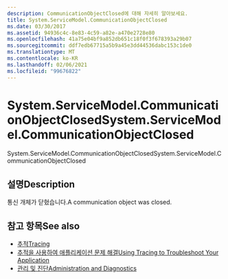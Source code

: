 ```yaml
---
description: CommunicationObjectClosed에 대해 자세히 알아보세요.
title: System.ServiceModel.CommunicationObjectClosed
ms.date: 03/30/2017
ms.assetid: 94936c4c-8e83-4c59-a82e-a470e2728e80
ms.openlocfilehash: 41a75e04bf9a852db651c18f0f3f678393a29b07
ms.sourcegitcommit: ddf7edb67715a5b9a45e3dd44536dabc153c1de0
ms.translationtype: MT
ms.contentlocale: ko-KR
ms.lasthandoff: 02/06/2021
ms.locfileid: "99676822"
---
```

# <a name="systemservicemodelcommunicationobjectclosed"></a><span data-ttu-id="67a46-103">System.ServiceModel.CommunicationObjectClosed</span><span class="sxs-lookup"><span data-stu-id="67a46-103">System.ServiceModel.CommunicationObjectClosed</span></span>

<span data-ttu-id="67a46-104">System.ServiceModel.CommunicationObjectClosed</span><span class="sxs-lookup"><span data-stu-id="67a46-104">System.ServiceModel.CommunicationObjectClosed</span></span>  
  
## <a name="description"></a><span data-ttu-id="67a46-105">설명</span><span class="sxs-lookup"><span data-stu-id="67a46-105">Description</span></span>  

 <span data-ttu-id="67a46-106">통신 개체가 닫혔습니다.</span><span class="sxs-lookup"><span data-stu-id="67a46-106">A communication object was closed.</span></span>  
  
## <a name="see-also"></a><span data-ttu-id="67a46-107">참고 항목</span><span class="sxs-lookup"><span data-stu-id="67a46-107">See also</span></span>

- [<span data-ttu-id="67a46-108">추적</span><span class="sxs-lookup"><span data-stu-id="67a46-108">Tracing</span></span>](index.md)
- [<span data-ttu-id="67a46-109">추적을 사용하여 애플리케이션 문제 해결</span><span class="sxs-lookup"><span data-stu-id="67a46-109">Using Tracing to Troubleshoot Your Application</span></span>](using-tracing-to-troubleshoot-your-application.md)
- [<span data-ttu-id="67a46-110">관리 및 진단</span><span class="sxs-lookup"><span data-stu-id="67a46-110">Administration and Diagnostics</span></span>](../index.md)
